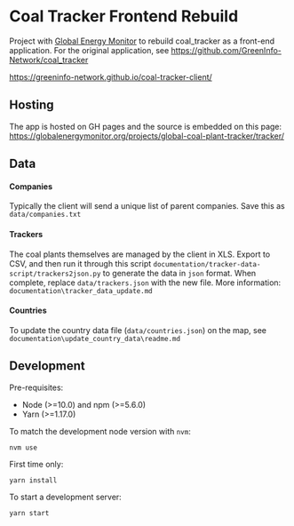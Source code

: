 # Coal Tracker Frontend Rebuild
Project with [Global Energy Monitor](https://globalenergymonitor.org/) to rebuild coal_tracker as a front-end application. For the original application, see https://github.com/GreenInfo-Network/coal_tracker

https://greeninfo-network.github.io/coal-tracker-client/

## Hosting

The app is hosted on GH pages and the source is embedded on this page: https://globalenergymonitor.org/projects/global-coal-plant-tracker/tracker/

## Data

#### Companies
Typically the client will send a unique list of parent companies. Save this as `data/companies.txt`

#### Trackers
The coal plants themselves are managed by the client in XLS. Export to CSV, and then run it through this script `documentation/tracker-data-script/trackers2json.py` to generate the data in `json` format. When complete, replace `data/trackers.json` with the new file. More information: `documentation\tracker_data_update.md`

#### Countries
To update the country data file (`data/countries.json`) on the map, see `documentation\update_country_data\readme.md`


## Development

Pre-requisites:
* Node (>=10.0) and npm (>=5.6.0)
* Yarn (>=1.17.0)

To match the development node version with `nvm`:
```
nvm use
```

First time only:
```
yarn install
```

To start a development server:
```
yarn start
```

